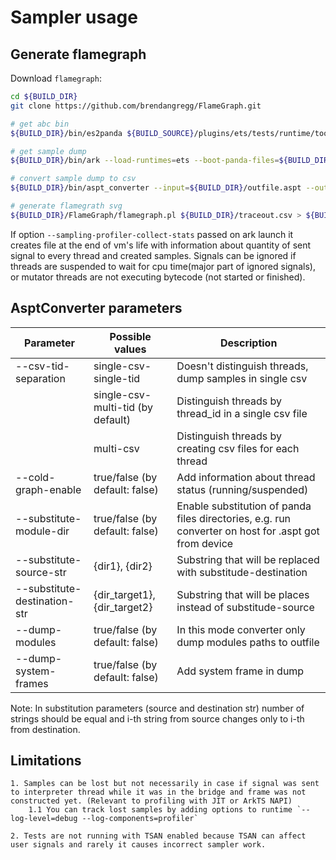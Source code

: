 # Sampler usage

## Generate flamegraph

Download `flamegraph`:

```bash
cd ${BUILD_DIR}
git clone https://github.com/brendangregg/FlameGraph.git
```

```bash
# get abc bin
${BUILD_DIR}/bin/es2panda ${BUILD_SOURCE}/plugins/ets/tests/runtime/tooling/sampler/SamplerTest.ets ${BUILD_DIR}/sampling_app.abc

# get sample dump
${BUILD_DIR}/bin/ark --load-runtimes=ets --boot-panda-files=${BUILD_DIR}/plugins/ets/etsstdlib.abc --sampling-profiler-create --sampling-profiler-startup-run --sampling-profiler-interval=200 --sampling-profiler-output-file=${BUILD_DIR}/outfile.aspt ${BUILD_DIR}/sampling_app.abc ETSGLOBAL::main

# convert sample dump to csv
${BUILD_DIR}/bin/aspt_converter --input=${BUILD_DIR}/outfile.aspt --output=${BUILD_DIR}/traceout.csv

# generate flamegrath svg
${BUILD_DIR}/FlameGraph/flamegraph.pl ${BUILD_DIR}/traceout.csv > ${BUILD_DIR}/out.svg
```

If option `--sampling-profiler-collect-stats` passed on ark launch it creates file at the end of vm's life with information about quantity of sent signal to every thread and created samples.
    Signals can be ignored if threads are suspended to wait for cpu time(major part of ignored signals), or mutator threads are not executing bytecode (not started or finished).

## AsptConverter parameters

|           Parameter             |          Possible values          |                        Description                          |
| ------------------------------- | -------------------------------   | ----------------------------------------------------------- |
| --csv-tid-separation            | single-csv-single-tid             | Doesn't distinguish threads, dump samples in single csv     |
|                                 | single-csv-multi-tid (by default) | Distinguish threads by thread_id in a single csv file       |
|                                 | multi-csv                         | Distinguish threads by creating csv files for each thread   |
| --cold-graph-enable             | true/false (by default: false)    | Add information about thread status (running/suspended)     |
| --substitute-module-dir         | true/false (by default: false)    | Enable substitution of panda files directories, e.g. run converter on host for .aspt got from device |
| --substitute-source-str         | {dir1}, {dir2}                    | Substring that will be replaced with substitude-destination |
| --substitute-destination-str    | {dir_target1}, {dir_target2}      | Substring that will be places instead of substitude-source  |
| --dump-modules                  | true/false (by default: false)    | In this mode converter only dump modules paths to outfile   |
| --dump-system-frames            | true/false (by default: false)    | Add system frame in dump                                    |

Note: In substitution parameters (source and destination str) number of strings should be equal and i-th string from source changes only to i-th from destination.

## Limitations
    1. Samples can be lost but not necessarily in case if signal was sent to interpreter thread while it was in the bridge and frame was not constructed yet. (Relevant to profiling with JIT or ArkTS NAPI)
        1.1 You can track lost samples by adding options to runtime `--log-level=debug --log-components=profiler`

    2. Tests are not running with TSAN enabled because TSAN can affect user signals and rarely it causes incorrect sampler work.
